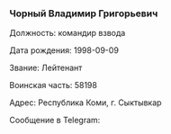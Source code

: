 ### Чорный Владимир Григорьевич

Должность: командир взвода

Дата рождения: 1998-09-09

Звание: Лейтенант

Воинская часть: 58198

Адрес: Республика Коми, г. Сыктывкар

Сообщение в Telegram: []()
